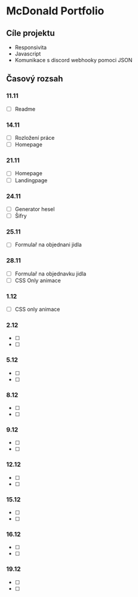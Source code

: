 # McDonald Portfolio
## Cíle projektu
- Responsivita
- Javascript
- Komunikace s discord webhooky pomoci JSON

## Časový rozsah
### 11.11
- [ ] Readme
### 14.11
- [ ] Rozložení práce
- [ ] Homepage
### 21.11
- [ ] Homepage
- [ ] Landingpage
### 24.11
- [ ] Generator hesel
- [ ] Šifry
### 25.11
- [ ] Formulař na objednani jidla
### 28.11
- [ ] Formulař na objednavku jidla
- [ ] CSS Only animace
### 1.12
- [ ] CSS only animace
### 2.12
- [ ] 
- [ ] 
### 5.12
- [ ] 
- [ ] 
### 8.12
- [ ] 
- [ ] 
### 9.12
- [ ] 
- [ ] 
### 12.12
- [ ] 
- [ ] 
### 15.12
- [ ] 
- [ ] 
### 16.12
- [ ] 
- [ ] 
### 19.12
- [ ] 
- [ ] 